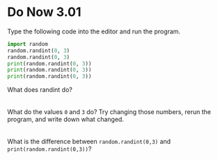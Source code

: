 # Do Now 3.01

Type the following code into the editor and run the program. 

```python
import random
random.randint(0, 3)
random.randint(0, 3)
print(random.randint(0, 3))
print(random.randint(0, 3))
print(random.randint(0, 3))
```

What does randint do?
<br>
<br>
<br>
What do the values `0` and `3` do? Try changing those numbers, rerun the program, and write down what changed.
<br>
<br>
<br>
What is the difference between `random.randint(0,3)` and `print(random.randint(0,3))`? 
<br>
<br>
<br>



